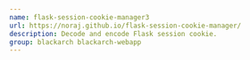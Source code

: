 ```yaml
---
name: flask-session-cookie-manager3
url: https://noraj.github.io/flask-session-cookie-manager/
description: Decode and encode Flask session cookie.
group: blackarch blackarch-webapp
---
```

